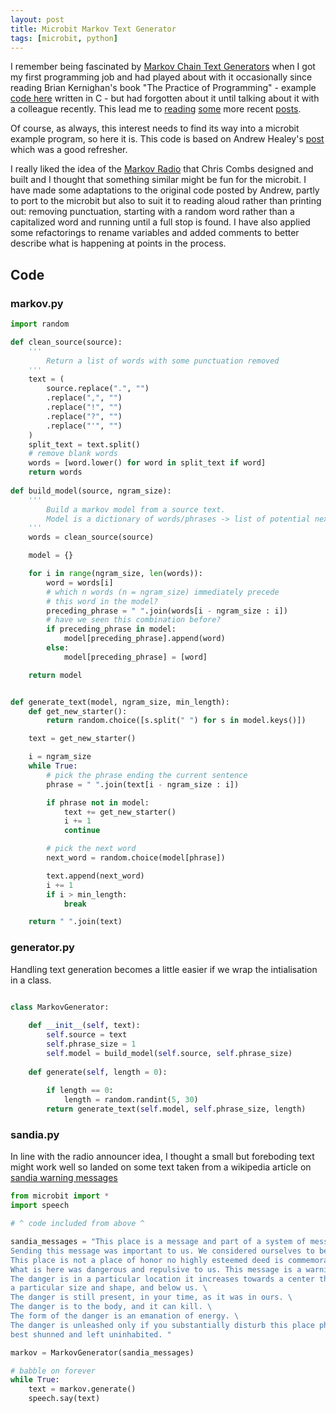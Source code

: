 ```yaml
---
layout: post
title: Microbit Markov Text Generator
tags: [microbit, python]
---
```


I remember being fascinated by [Markov Chain Text Generators](https://en.wikipedia.org/wiki/Markov_chain) when I got my first programming job and had played about with it occasionally since reading 
Brian Kernighan's book "The Practice of Programming" - example [code here](https://www.cs.princeton.edu/~bwk/tpop.webpage/markov.c) written in C - 
but had forgotten about it until talking about it with a colleague recently. This lead me to [reading](https://www.haykranen.nl/2008/09/21/markov/) [some](https://chriscombs.net/2017/01/19/markov-radio/) 
more recent [posts](https://healeycodes.com/generating-text-with-markov-chains). 

Of course, as always, this interest needs to find its way into a microbit example program, so here it is. This code is based on Andrew Healey's [post](https://healeycodes.com/generating-text-with-markov-chains) 
which was a good refresher. 

I really liked the idea of the [Markov Radio](https://chriscombs.net/2017/01/19/markov-radio/) that Chris Combs designed and built and I thought that something similar might be fun for the microbit.
I have made some adaptations to the original code posted by Andrew, partly to port to the microbit but also to suit it to reading aloud rather than printing out: removing punctuation, starting with 
a random word rather than a capitalized word and running until a full stop is found. I have also applied some refactorings to rename variables and added comments to better describe what is happening 
at points in the process.

## Code

### markov.py

```python
import random

def clean_source(source):
    '''
        Return a list of words with some punctuation removed
    '''
    text = (
        source.replace(".", "")
        .replace(",", "")
        .replace("!", "")
        .replace("?", "")
        .replace("'", "")
    )
    split_text = text.split()
    # remove blank words
    words = [word.lower() for word in split_text if word]
    return words
    
def build_model(source, ngram_size):
    '''
        Build a markov model from a source text.
        Model is a dictionary of words/phrases -> list of potential next words
    '''
    words = clean_source(source)

    model = {}

    for i in range(ngram_size, len(words)):
        word = words[i]
        # which n words (n = ngram_size) immediately precede
        # this word in the model?
        preceding_phrase = " ".join(words[i - ngram_size : i])
        # have we seen this combination before?
        if preceding_phrase in model:
            model[preceding_phrase].append(word)
        else:
            model[preceding_phrase] = [word]

    return model


def generate_text(model, ngram_size, min_length):
    def get_new_starter():
        return random.choice([s.split(" ") for s in model.keys()])

    text = get_new_starter()

    i = ngram_size
    while True:
        # pick the phrase ending the current sentence
        phrase = " ".join(text[i - ngram_size : i])

        if phrase not in model:
            text += get_new_starter()
            i += 1
            continue

        # pick the next word
        next_word = random.choice(model[phrase])

        text.append(next_word)
        i += 1
        if i > min_length: 
            break

    return " ".join(text)
```

### generator.py

Handling text generation becomes a little easier if we wrap the intialisation in a class.

```python

class MarkovGenerator:
    
    def __init__(self, text):
        self.source = text        
        self.phrase_size = 1
        self.model = build_model(self.source, self.phrase_size)
        
    def generate(self, length = 0):
        
        if length == 0:
            length = random.randint(5, 30)
        return generate_text(self.model, self.phrase_size, length)

```

### sandia.py

In line with the radio announcer idea, I thought a small but foreboding text might work well so landed on some text taken from a wikipedia article on 
[sandia warning messages](https://en.wikipedia.org/wiki/Long-term_nuclear_waste_warning_messages)

```python
from microbit import *
import speech

# ^ code included from above ^

sandia_messages = "This place is a message and part of a system of messages pay attention to it! \
Sending this message was important to us. We considered ourselves to be a powerful culture. \
This place is not a place of honor no highly esteemed deed is commemorated here nothing valued is here.\
What is here was dangerous and repulsive to us. This message is a warning about danger. \
The danger is in a particular location it increases towards a center the center of danger is here of \
a particular size and shape, and below us. \
The danger is still present, in your time, as it was in ours. \
The danger is to the body, and it can kill. \
The form of the danger is an emanation of energy. \
The danger is unleashed only if you substantially disturb this place physically. This place is \
best shunned and left uninhabited. "

markov = MarkovGenerator(sandia_messages)

# babble on forever
while True:
    text = markov.generate()
    speech.say(text)

```

